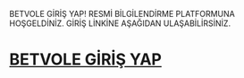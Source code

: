BETVOLE GİRİŞ YAP! RESMİ BİLGİLENDİRME PLATFORMUNA HOŞGELDİNİZ. GİRİŞ LİNKİNE AŞAĞIDAN ULAŞABİLİRSİNİZ.
<h1><a href="https://n9.cl/q1d49g" title="BETVOLE GİRİŞ YAP">BETVOLE GİRİŞ YAP</a></h1>
